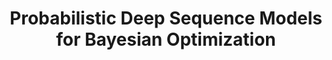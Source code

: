 ---
dual: True
name1: Yian Ma
email1: yianma@ucsd.edu
photo1: assets/images/yian-ma.jpeg
website1: https://sites.google.com/view/yianma/home

name2: Rose Yu
email2: roseyu@ucsd.edu
photo2: assets/images/rose-yu.jpeg
website2: https://www.roseyu.com 
domain: A11
title: Probabilistic Deep Sequence Models for Bayesian Optimization
bio: "Rose Yu is an assistant professor at UC San Diego department of Computer Science and Engineering. She is a primary faculty with the AI Group and is affiliated with Halıcıoğlu Data Science Institute.

Her research interests lie primarily in machine learning, especially for large-scale spatiotemporal data. She is particularly excited about AI for scientific discovery. She has won ECASE Award, NSF CAREER Award, Hellman Fellowship, Faculty Awards from JP Morgan, Meta, Google, Amazon, and Adobe, several Best Paper Awards, and Best Dissertation Award at USC.<br><br>

Yian Ma is an assistant professor at the Halıcıoğlu Data Science Institute and an affliated faculty member at the Computer Science and Engineering Department of University of California San Diego. Prior to UCSD, he spent a year as a visiting faculty at Google Research.
 
His current research primarily revolves around scalable inference methods for credible machine learning. This involves designing Bayesian inference methods to quantify uncertainty in the predictions of complex models; understanding computational and statistical guarantees of inference algorithms; and leveraging these scalable algorithms to learn from time series data and perform sequential decision making tasks."
description: "Decision-making under uncertainty requires models that can generate not only point estimates but also confidence intervals. We investigate deep sequence models for Bayesian optimization in spatiotemporal domain, with the goal to reduce sample complexity, provide risk assessment, and guide policy making."
summer: "Please read the following two papers and get familiar with the open source code in the experiment sections:<br>
https://arxiv.org/abs/2305.04392<br>
https://arxiv.org/abs/2402.18846<br>"
oldstudent: https://dsc-capstone.org/projects-2021-2022/#project_52
prerequisites: CSE 151B/251B
time: Tuesday or Thursday Afternoon, Zoom
style: Postdocs and PhD students will help mentor
seats: 6
tag: Theoretical Foundations
---